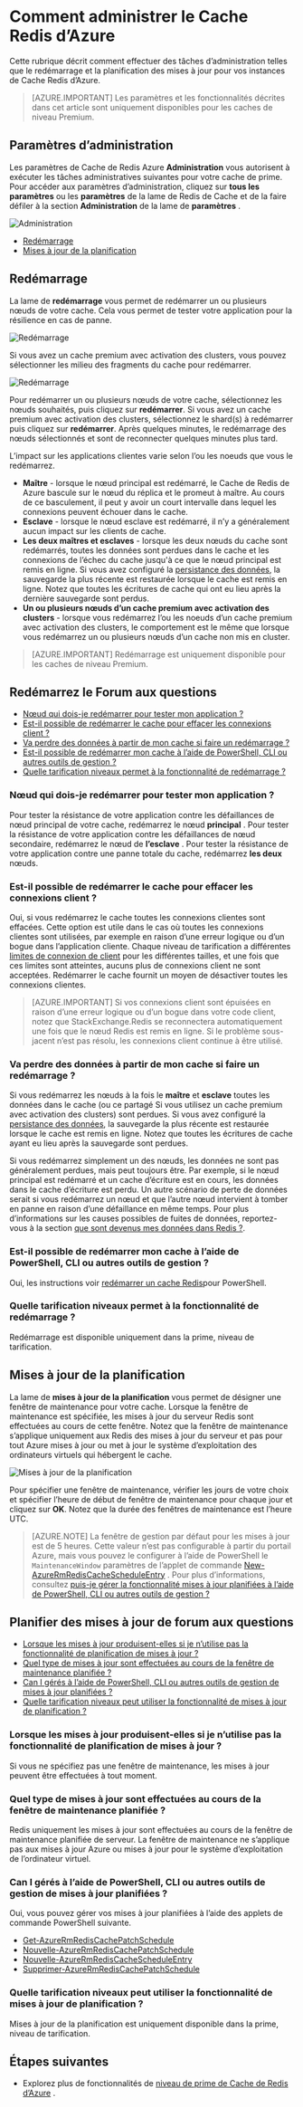 <properties 
    pageTitle="Comment administrer le Cache de Redis Azure | Microsoft Azure"
    description="Apprendre à effectuer les tâches d’administration telles que les mises à jour de redémarrage et de planification pour le Cache de Redis Azure"
    services="redis-cache"
    documentationCenter="na"
    authors="steved0x"
    manager="douge"
    editor="tysonn" />
<tags 
    ms.service="cache"
    ms.devlang="na"
    ms.topic="article"
    ms.tgt_pltfrm="cache-redis"
    ms.workload="tbd"
    ms.date="09/27/2016"
    ms.author="sdanie" />

# <a name="how-to-administer-azure-redis-cache"></a>Comment administrer le Cache Redis d’Azure

Cette rubrique décrit comment effectuer des tâches d’administration telles que le redémarrage et la planification des mises à jour pour vos instances de Cache Redis d’Azure.

>[AZURE.IMPORTANT] Les paramètres et les fonctionnalités décrites dans cet article sont uniquement disponibles pour les caches de niveau Premium.


## <a name="administration-settings"></a>Paramètres d’administration

Les paramètres de Cache de Redis Azure **Administration** vous autorisent à exécuter les tâches administratives suivantes pour votre cache de prime. Pour accéder aux paramètres d’administration, cliquez sur **tous les paramètres** ou les **paramètres** de la lame de Redis de Cache et de la faire défiler à la section **Administration** de la lame de **paramètres** .

![Administration](./media/cache-administration/redis-cache-administration.png)

-   [Redémarrage](#reboot)
-   [Mises à jour de la planification](#schedule-updates)

## <a name="reboot"></a>Redémarrage

La lame de **redémarrage** vous permet de redémarrer un ou plusieurs nœuds de votre cache. Cela vous permet de tester votre application pour la résilience en cas de panne.

![Redémarrage](./media/cache-administration/redis-cache-reboot.png)

Si vous avez un cache premium avec activation des clusters, vous pouvez sélectionner les milieu des fragments du cache pour redémarrer.

![Redémarrage](./media/cache-administration/redis-cache-reboot-cluster.png)

Pour redémarrer un ou plusieurs nœuds de votre cache, sélectionnez les nœuds souhaités, puis cliquez sur **redémarrer**. Si vous avez un cache premium avec activation des clusters, sélectionnez le shard(s) à redémarrer puis cliquez sur **redémarrer**. Après quelques minutes, le redémarrage des nœuds sélectionnés et sont de reconnecter quelques minutes plus tard.

L’impact sur les applications clientes varie selon l’ou les noeuds que vous le redémarrez.

-   **Maître** - lorsque le nœud principal est redémarré, le Cache de Redis de Azure bascule sur le nœud du réplica et le promeut à maître. Au cours de ce basculement, il peut y avoir un court intervalle dans lequel les connexions peuvent échouer dans le cache.
-   **Esclave** - lorsque le nœud esclave est redémarré, il n’y a généralement aucun impact sur les clients de cache.
-   **Les deux maîtres et esclaves** - lorsque les deux nœuds du cache sont redémarrés, toutes les données sont perdues dans le cache et les connexions de l’échec du cache jusqu'à ce que le nœud principal est remis en ligne. Si vous avez configuré la [persistance des données](cache-how-to-premium-persistence.md), la sauvegarde la plus récente est restaurée lorsque le cache est remis en ligne. Notez que toutes les écritures de cache qui ont eu lieu après la dernière sauvegarde sont perdus.
-   **Un ou plusieurs nœuds d’un cache premium avec activation des clusters** - lorsque vous redémarrez l’ou les noeuds d’un cache premium avec activation des clusters, le comportement est le même que lorsque vous redémarrez un ou plusieurs nœuds d’un cache non mis en cluster.


>[AZURE.IMPORTANT] Redémarrage est uniquement disponible pour les caches de niveau Premium.

## <a name="reboot-faq"></a>Redémarrez le Forum aux questions

-   [Nœud qui dois-je redémarrer pour tester mon application ?](#which-node-should-i-reboot-to-test-my-application)
-   [Est-il possible de redémarrer le cache pour effacer les connexions client ?](#can-i-reboot-the-cache-to-clear-client-connections)
-   [Va perdre des données à partir de mon cache si faire un redémarrage ?](#will-i-lose-data-from-my-cache-if-i-do-a-reboot)
-   [Est-il possible de redémarrer mon cache à l’aide de PowerShell, CLI ou autres outils de gestion ?](#can-i-reboot-my-cache-using-powershell-cli-or-other-management-tools)
-   [Quelle tarification niveaux permet à la fonctionnalité de redémarrage ?](#what-pricing-tiers-can-use-the-reboot-functionality)


### <a name="which-node-should-i-reboot-to-test-my-application"></a>Nœud qui dois-je redémarrer pour tester mon application ?

Pour tester la résistance de votre application contre les défaillances de nœud principal de votre cache, redémarrez le nœud **principal** . Pour tester la résistance de votre application contre les défaillances de nœud secondaire, redémarrez le nœud de **l’esclave** . Pour tester la résistance de votre application contre une panne totale du cache, redémarrez **les deux** nœuds.

### <a name="can-i-reboot-the-cache-to-clear-client-connections"></a>Est-il possible de redémarrer le cache pour effacer les connexions client ?

Oui, si vous redémarrez le cache toutes les connexions clientes sont effacées. Cette option est utile dans le cas où toutes les connexions clientes sont utilisées, par exemple en raison d’une erreur logique ou d’un bogue dans l’application cliente. Chaque niveau de tarification a différentes [limites de connexion de client](cache-configure.md#default-redis-server-configuration) pour les différentes tailles, et une fois que ces limites sont atteintes, aucuns plus de connexions client ne sont acceptées. Redémarrer le cache fournit un moyen de désactiver toutes les connexions clientes.

>[AZURE.IMPORTANT] Si vos connexions client sont épuisées en raison d’une erreur logique ou d’un bogue dans votre code client, notez que StackExchange.Redis se reconnectera automatiquement une fois que le nœud Redis est remis en ligne. Si le problème sous-jacent n’est pas résolu, les connexions client continue à être utilisé.

### <a name="will-i-lose-data-from-my-cache-if-i-do-a-reboot"></a>Va perdre des données à partir de mon cache si faire un redémarrage ?

Si vous redémarrez les nœuds à la fois le **maître** et **esclave** toutes les données dans le cache (ou ce partagé Si vous utilisez un cache premium avec activation des clusters) sont perdues. Si vous avez configuré la [persistance des données](cache-how-to-premium-persistence.md), la sauvegarde la plus récente est restaurée lorsque le cache est remis en ligne. Notez que toutes les écritures de cache ayant eu lieu après la sauvegarde sont perdues.

Si vous redémarrez simplement un des nœuds, les données ne sont pas généralement perdues, mais peut toujours être. Par exemple, si le nœud principal est redémarré et un cache d’écriture est en cours, les données dans le cache d’écriture est perdu. Un autre scénario de perte de données serait si vous redémarrez un nœud et que l’autre nœud intervient à tomber en panne en raison d’une défaillance en même temps. Pour plus d’informations sur les causes possibles de fuites de données, reportez-vous à la section [que sont devenus mes données dans Redis ?](https://gist.github.com/JonCole/b6354d92a2d51c141490f10142884ea4#file-whathappenedtomydatainredis-md).

### <a name="can-i-reboot-my-cache-using-powershell-cli-or-other-management-tools"></a>Est-il possible de redémarrer mon cache à l’aide de PowerShell, CLI ou autres outils de gestion ?

Oui, les instructions voir [redémarrer un cache Redis](cache-howto-manage-redis-cache-powershell.md#to-reboot-a-redis-cache)pour PowerShell.

### <a name="what-pricing-tiers-can-use-the-reboot-functionality"></a>Quelle tarification niveaux permet à la fonctionnalité de redémarrage ?

Redémarrage est disponible uniquement dans la prime, niveau de tarification.

## <a name="schedule-updates"></a>Mises à jour de la planification

La lame de **mises à jour de la planification** vous permet de désigner une fenêtre de maintenance pour votre cache. Lorsque la fenêtre de maintenance est spécifiée, les mises à jour du serveur Redis sont effectuées au cours de cette fenêtre. Notez que la fenêtre de maintenance s’applique uniquement aux Redis des mises à jour du serveur et pas pour tout Azure mises à jour ou met à jour le système d’exploitation des ordinateurs virtuels qui hébergent le cache.

![Mises à jour de la planification](./media/cache-administration/redis-schedule-updates.png)

Pour spécifier une fenêtre de maintenance, vérifier les jours de votre choix et spécifier l’heure de début de fenêtre de maintenance pour chaque jour et cliquez sur **OK**. Notez que la durée des fenêtres de maintenance est l’heure UTC. 

>[AZURE.NOTE] La fenêtre de gestion par défaut pour les mises à jour est de 5 heures. Cette valeur n’est pas configurable à partir du portail Azure, mais vous pouvez le configurer à l’aide de PowerShell le `MaintenanceWindow` paramètres de l’applet de commande [New-AzureRmRedisCacheScheduleEntry](https://msdn.microsoft.com/library/azure/mt763833.aspx) . Pour plus d’informations, consultez [puis-je gérer la fonctionnalité mises à jour planifiées à l’aide de PowerShell, CLI ou autres outils de gestion ?](#can-i-managed-scheduled-updates-using-powershell-cli-or-other-management-tools)

## <a name="schedule-updates-faq"></a>Planifier des mises à jour de forum aux questions

-   [Lorsque les mises à jour produisent-elles si je n’utilise pas la fonctionnalité de planification de mises à jour ?](#when-do-updates-occur-if-i-dont-use-the-schedule-updates-feature)
-   [Quel type de mises à jour sont effectuées au cours de la fenêtre de maintenance planifiée ?](#what-type-of-updates-are-made-during-the-scheduled-maintenance-window)
-   [Can I gérés à l’aide de PowerShell, CLI ou autres outils de gestion de mises à jour planifiées ?](#can-i-managed-scheduled-updates-using-powershell-cli-or-other-management-tools)
-   [Quelle tarification niveaux peut utiliser la fonctionnalité de mises à jour de planification ?](#what-pricing-tiers-can-use-the-schedule-updates-functionality)

### <a name="when-do-updates-occur-if-i-dont-use-the-schedule-updates-feature"></a>Lorsque les mises à jour produisent-elles si je n’utilise pas la fonctionnalité de planification de mises à jour ?

Si vous ne spécifiez pas une fenêtre de maintenance, les mises à jour peuvent être effectuées à tout moment.

### <a name="what-type-of-updates-are-made-during-the-scheduled-maintenance-window"></a>Quel type de mises à jour sont effectuées au cours de la fenêtre de maintenance planifiée ?

Redis uniquement les mises à jour sont effectuées au cours de la fenêtre de maintenance planifiée de serveur. La fenêtre de maintenance ne s’applique pas aux mises à jour Azure ou mises à jour pour le système d’exploitation de l’ordinateur virtuel.

### <a name="can-i-managed-scheduled-updates-using-powershell-cli-or-other-management-tools"></a>Can I gérés à l’aide de PowerShell, CLI ou autres outils de gestion de mises à jour planifiées ?

Oui, vous pouvez gérer vos mises à jour planifiées à l’aide des applets de commande PowerShell suivante.

-   [Get-AzureRmRedisCachePatchSchedule](https://msdn.microsoft.com/library/azure/mt763835.aspx)
-   [Nouvelle-AzureRmRedisCachePatchSchedule](https://msdn.microsoft.com/library/azure/mt763834.aspx)
-   [Nouvelle-AzureRmRedisCacheScheduleEntry](https://msdn.microsoft.com/library/azure/mt763833.aspx)
-   [Supprimer-AzureRmRedisCachePatchSchedule](https://msdn.microsoft.com/library/azure/mt763837.aspx)

### <a name="what-pricing-tiers-can-use-the-schedule-updates-functionality"></a>Quelle tarification niveaux peut utiliser la fonctionnalité de mises à jour de planification ?

Mises à jour de la planification est uniquement disponible dans la prime, niveau de tarification.

## <a name="next-steps"></a>Étapes suivantes

-   Explorez plus de fonctionnalités de [niveau de prime de Cache de Redis d’Azure](cache-premium-tier-intro.md) .





